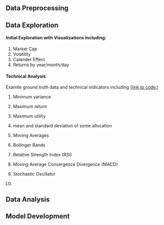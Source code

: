## Data Preprocessing

## Data Exploration

#### Initial Exploration with Visualizations including:
1. Market Cap
2. Volatility
3. Calander Effect
4. Returns by year/month/day

#### Technical Analysis
Examile ground truth data and technical indicators including [(link to code:)](https://deepdow.readthedocs.io/en/latest/auto_examples/end_to_end/iid.html#sphx-glr-auto-examples-end-to-end-iid-py)
1. Minimum variance
2. Maximum return
3. Maximum utility
4. mean and standard deviation of some allocation

4. Moving Averages
5. Bollinger Bands
6. Relative Strength Index (RSI)
7. Moving Average Convergence Divergence (MACD)
8. Stochastic Oscillator
6.
## Data Analysis

## Model Development

